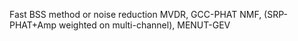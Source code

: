 Fast BSS method or noise reduction
MVDR,
GCC-PHAT NMF,
(SRP-PHAT+Amp weighted on multi-channel),
MENUT-GEV
